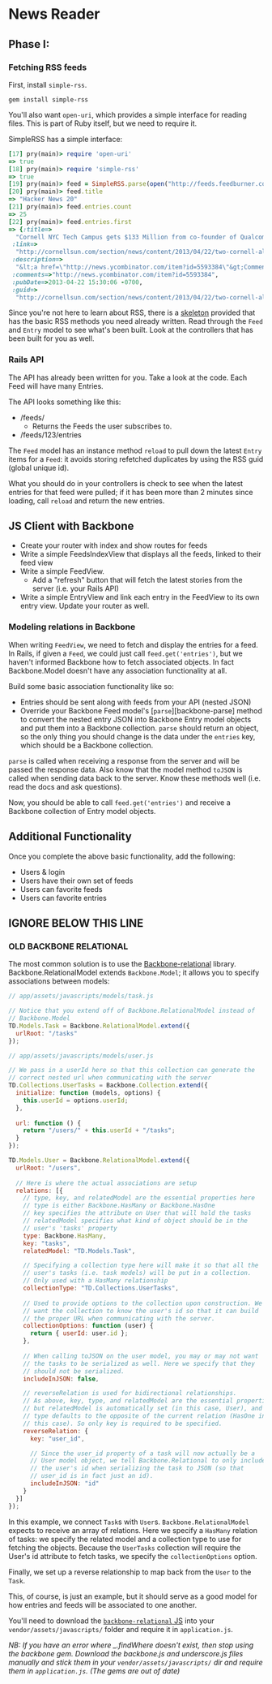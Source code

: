 # News Reader

## Phase I:

### Fetching RSS feeds

First, install `simple-rss`.

```
gem install simple-rss
```

You'll also want `open-uri`, which provides a simple interface for
reading files. This is part of Ruby itself, but we need to require it.

SimpleRSS has a simple interface:

```ruby
[17] pry(main)> require 'open-uri'
=> true
[18] pry(main)> require 'simple-rss'
=> true
[19] pry(main)> feed = SimpleRSS.parse(open("http://feeds.feedburner.com/newsyc20"));
[20] pry(main)> feed.title
=> "Hacker News 20"
[21] pry(main)> feed.entries.count
=> 25
[22] pry(main)> feed.entries.first
=> {:title=>
  "Cornell NYC Tech Campus gets $133 Million from co-founder of Qualcomm (cornellsun.com)",
 :link=>
  "http://cornellsun.com/section/news/content/2013/04/22/two-cornell-alumni-donate-133-million-tech-campus-bloomberg-announce",
 :description=>
  "&lt;a href=\"http://news.ycombinator.com/item?id=5593384\"&gt;Comments&lt;/a&gt;&lt;img src=\"http://feeds.feedburner.com/~r/newsyc20/~4/acfo12bplj4\" height=\"1\" width=\"1\"/&gt;",
 :comments=>"http://news.ycombinator.com/item?id=5593384",
 :pubDate=>2013-04-22 15:30:06 -0700,
 :guid=>
  "http://cornellsun.com/section/news/content/2013/04/22/two-cornell-alumni-donate-133-million-tech-campus-bloomberg-announce"}
```

Since you're not here to learn about RSS, there is a
[skeleton][rss-skeleton] provided that has the basic RSS methods you
need already written. Read through the `Feed` and `Entry` model to see
what's been built. Look at the controllers that has been built for you as
well.

[rss-skeleton]: https://github.com/appacademy-demos/NewsReaderDemo

### Rails API

The API has already been written for you. Take a look at the code. Each Feed will have
many Entries.

The API looks something like this:

* /feeds/
    * Returns the Feeds the user subscribes to.
* /feeds/123/entries

The `Feed` model has an instance method `reload` to pull down the latest `Entry`
items for a `Feed`: it avoids storing refetched duplicates by using the
RSS guid (global unique id). 

What you should do in your controllers is check to see when the latest
entries for that feed were pulled; if it has been more than 2 minutes
since loading, call `reload` and return the new entries.

## JS Client with Backbone

* Create your router with index and show routes for feeds
* Write a simple FeedsIndexView that displays all the feeds, linked to
  their feed view
* Write a simple FeedView.
    * Add a "refresh" button that will fetch the latest stories from
      the server (i.e. your Rails API)
* Write a simple EntryView and link each entry in the FeedView to its
  own entry view. Update your router as well.

### Modeling relations in Backbone

When writing `FeedView`, we need to fetch and display the entries for
a feed. In Rails, if given a `Feed`, we could just call
`feed.get('entries')`, but we haven't informed Backbone how to fetch
associated objects. In fact Backbone.Model doesn't have any
association functionality at all.

Build some basic association functionality like so:
  * Entries should be sent along with feeds from your API (nested JSON)
  * Override your Backbone Feed model's [`parse`][backbone-parse] method
    to convert the nested entry JSON into Backbone Entry model objects
    and put them into a Backbone collection. `parse` should return an
    object, so the only thing you should change is the data under the
    `entries` key, which should be a Backbone collection.

`parse` is called when receiving a response from the server and will be
passed the response data. Also know that the model method `toJSON` is
called when sending data back to the server. Know these methods well
(i.e. read the docs and ask questions). 

Now, you should be able to call `feed.get('entries')` and receive a Backbone
collection of Entry model objects.

## Additional Functionality

Once you complete the above basic functionality, add the following:

* Users & login
* Users have their own set of feeds
* Users can favorite feeds
* Users can favorite entries

## IGNORE BELOW THIS LINE

### OLD BACKBONE RELATIONAL

The most common solution is to use the
[Backbone-relational][backbone-relational] library.
Backbone.RelationalModel extends `Backbone.Model`; it allows you to
specify associations between models:

```javascript
// app/assets/javascripts/models/task.js

// Notice that you extend off of Backbone.RelationalModel instead of
// Backbone.Model
TD.Models.Task = Backbone.RelationalModel.extend({
  urlRoot: "/tasks"
});

// app/assets/javascripts/models/user.js

// We pass in a userId here so that this collection can generate the 
// correct nested url when communicating with the server
TD.Collections.UserTasks = Backbone.Collection.extend({
  initialize: function (models, options) {
    this.userId = options.userId;
  },
  
  url: function () {
    return "/users/" + this.userId + "/tasks";
  }
});

TD.Models.User = Backbone.RelationalModel.extend({
  urlRoot: "/users",
  
  // Here is where the actual associations are setup
  relations: [{
    // type, key, and relatedModel are the essential properties here
    // type is either Backbone.HasMany or Backbone.HasOne
    // key specifies the attribute on User that will hold the tasks
    // relatedModel specifies what kind of object should be in the
    // user's 'tasks' property
    type: Backbone.HasMany,
    key: "tasks",
    relatedModel: "TD.Models.Task",

    // Specifying a collection type here will make it so that all the 
    // user's tasks (i.e. task models) will be put in a collection.
    // Only used with a HasMany relationship
    collectionType: "TD.Collections.UserTasks",
    
    // Used to provide options to the collection upon construction. We
    // want the collection to know the user's id so that it can build
    // the proper URL when communicating with the server.
    collectionOptions: function (user) {
      return { userId: user.id };
    },
    
    // When calling toJSON on the user model, you may or may not want 
    // the tasks to be serialized as well. Here we specify that they
    // should not be serialized.
    includeInJSON: false,

    // reverseRelation is used for bidirectional relationships. 
    // As above, key, type, and relatedModel are the essential properties,
    // but relatedModel is automatically set (in this case, User), and
    // type defaults to the opposite of the current relation (HasOne in
    // this case). So only key is required to be specified.
    reverseRelation: {
      key: "user_id",

      // Since the user_id property of a task will now actually be a
      // User model object, we tell Backbone.Relational to only include
      // the user's id when serializing the task to JSON (so that
      // user_id is in fact just an id).
      includeInJSON: "id"
    }
  }]
});
```

In this example, we connect `Task`s with
`User`s. `Backbone.RelationalModel` expects to receive an array of
relations. Here we specify a `HasMany` relation of tasks: we specify
the related model and a collection type to use for fetching the
objects. Because the `UserTasks` collection will require the User's id
attribute to fetch tasks, we specify the `collectionOptions` option.

Finally, we set up a reverse relationship to map back from the `User`
to the `Task`.

This, of course, is just an example, but it should serve as a good model
for how entries and feeds will be associated to one another. 

You'll need to download the [`backbone-relational`
JS][backbone-relational] into your `vendor/assets/javascripts/` folder
and require it in `application.js`.

[backbone-relational]: http://backbonerelational.org/

*NB: If you have an error where _.findWhere doesn't exist, then stop
using the backbone gem.  Download the backbone.js and underscore.js
files manually and stick them in your `vendor/assets/javascripts/` dir
and require them in `application.js`. (The gems are out of date)*



